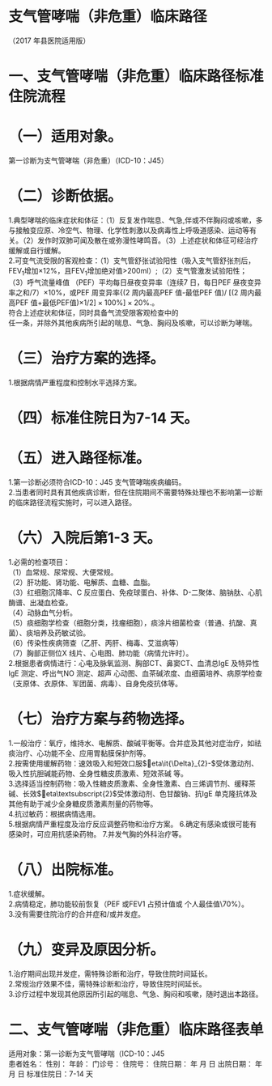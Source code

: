 # 支气管哮喘（非危重）临床路径  
（2017 年县医院适用版）  
# 一、支气管哮喘（非危重）临床路径标准住院流程  
# （一）适用对象。  
第一诊断为支气管哮喘（非危重）（ICD-10：J45）  
# （二）诊断依据。  
1.典型哮喘的临床症状和体征：（1）反复发作喘息、气急,伴或不伴胸闷或咳嗽，多与接触变应原、冷空气、物理、化学性刺激以及病毒性上呼吸道感染、运动等有关。（2）发作时双肺可闻及散在或弥漫性哮鸣音。（3）上述症状和体征可经治疗缓解或自行缓解。  
2.可变气流受限的客观检查：（1）支气管舒张试验阳性（吸入支气管舒张剂后，$\mathrm{FEV}_{1}$增加${\times}12\%$，且$\mathrm{FEV}_{1}$增加绝对值>200ml）;（2）支气管激发试验阳性； （3）呼气流量峰值 （PEF）平均每日昼夜变异率（连续7 日，每日PEF 昼夜变异率之和/7）${\times}10\%$，或PEF 周变异率{(2 周内最高PEF 值-最低PEF 值)/ [(2 周内最高PEF 值$+$最低PEF值)$\times1/2]\times100\%]\times20\%.$。  
符合上述症状和体征，同时具备气流受限客观检查中的  
任一条，并除外其他疾病所引起的喘息、气急、胸闷及咳嗽，可以诊断为哮喘。  
# （三）治疗方案的选择。  
1.根据病情严重程度和控制水平选择方案。  
# （四）标准住院日为7-14 天。  
# （五）进入路径标准。  
1.第一诊断必须符合ICD-10：J45 支气管哮喘疾病编码。  
2.当患者同时具有其他疾病诊断，但在住院期间不需要特殊处理也不影响第一诊断的临床路径流程实施时，可以进入路径。  
# （六）入院后第1-3 天。  
1.必需的检查项目：  
（1）血常规、尿常规、大便常规。  
（2）肝功能、肾功能、电解质、血糖、血脂。  
（3）红细胞沉降率、C 反应蛋白、免疫球蛋白、补体、D-二聚体、脑钠肽、心肌酶谱、出凝血检查。  
（4）动脉血气分析。  
（5）痰细胞学检查（细胞分类，找瘤细胞），痰涂片细菌检查（普通、抗酸、真菌）、痰培养及药敏试验。  
（6）传染性疾病筛查（乙肝、丙肝、梅毒、艾滋病等）  
（7）胸部正侧位X 线片、心电图、肺功能（病情允许时）。  
2.根据患者病情进行：心电及脉氧监测、胸部CT、鼻窦CT、血清总IgE 及特异性IgE 测定、呼出气NO 测定、超声 心动图、血茶碱浓度、血细菌培养、病原学检查（支原体、衣原体、军团菌、病毒）、自身免疫抗体等。  
# （七）治疗方案与药物选择。  
1.一般治疗：氧疗，维持水、电解质、酸碱平衡等。合并症及其他对症治疗，如祛痰治疗、心功能不全、应用胃黏膜保护剂等。  
2.按需使用缓解药物：速效吸入和短效口服$eta\it{\Delta}_{2}-$受体激动剂、吸入性抗胆碱能药物、全身性糖皮质激素、短效茶碱 等。  
3.选择适当控制药物：吸入性糖皮质激素、全身性激素、白三烯调节剂、缓释茶碱、长效$eta\textsubscript{2}$受体激动剂、色甘酸钠、抗IgE 单克隆抗体及其他有助于减少全身糖皮质激素剂量的药物等。  
4.抗过敏药：根据病情选用。  
5.根据病情严重程度及治疗反应调整药物和治疗方案。 6.确定有感染或很可能有感染时，可应用抗感染药物。 7.并发气胸的外科治疗等。  
# （八）出院标准。  
1.症状缓解。  
2.病情稳定，肺功能较前恢复（PEF 或FEV1 占预计值或 个人最佳值${\setminus}70\%$）。  
3.没有需要住院治疗的合并症和/或并发症。  
# （九）变异及原因分析。  
1.治疗期间出现并发症，需特殊诊断和治疗，导致住院时间延长。  
2.常规治疗效果不佳，需特殊诊断和治疗，导致住院时间延长。  
3.诊疗过程中发现其他原因所引起的喘息、气急、胸闷和咳嗽，随时退出本路径。  
# 二、支气管哮喘（非危重）临床路径表单  
适用对象：第一诊断为支气管哮喘（ICD-10：J45  
患者姓名：           性别：       年龄：        门诊号：       住院号：       住院日期：    年   月   日   出院日期：   年   月   日   标准住院日：7-14 天  
